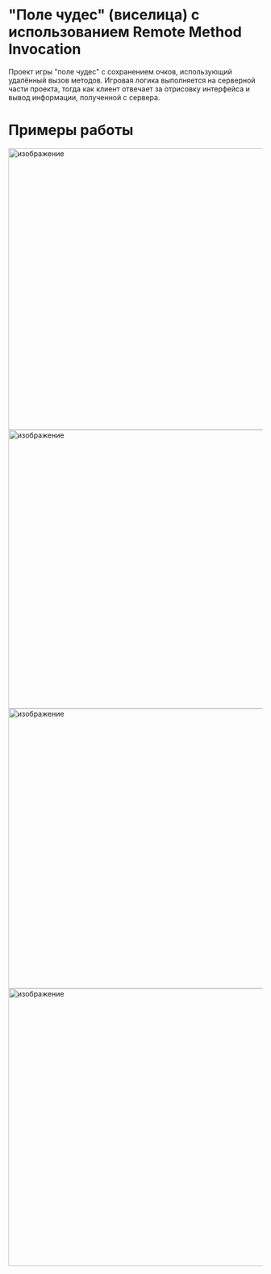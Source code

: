 # "Поле чудес" (виселица) с использованием Remote Method Invocation
Проект игры "поле чудес" с сохранением очков, использующий удалённый вызов методов. Игровая логика выполняется на серверной части проекта, тогда как клиент отвечает за отрисовку интерфейса и вывод информации, полученной с сервера.
# Примеры работы
<img width="773" height="557" alt="изображение" src="https://github.com/user-attachments/assets/5fdc7736-f5f3-47e7-962c-91963eaa75ea" />
<img width="774" height="551" alt="изображение" src="https://github.com/user-attachments/assets/df2ae01d-8fdb-4758-89dd-a4407b44b817" />
<img width="773" height="554" alt="изображение" src="https://github.com/user-attachments/assets/076b739f-6b35-463b-a20d-a919fe38b37c" />
<img width="777" height="549" alt="изображение" src="https://github.com/user-attachments/assets/81257d31-be1d-4c99-bdcc-f8fae0468dab" />

